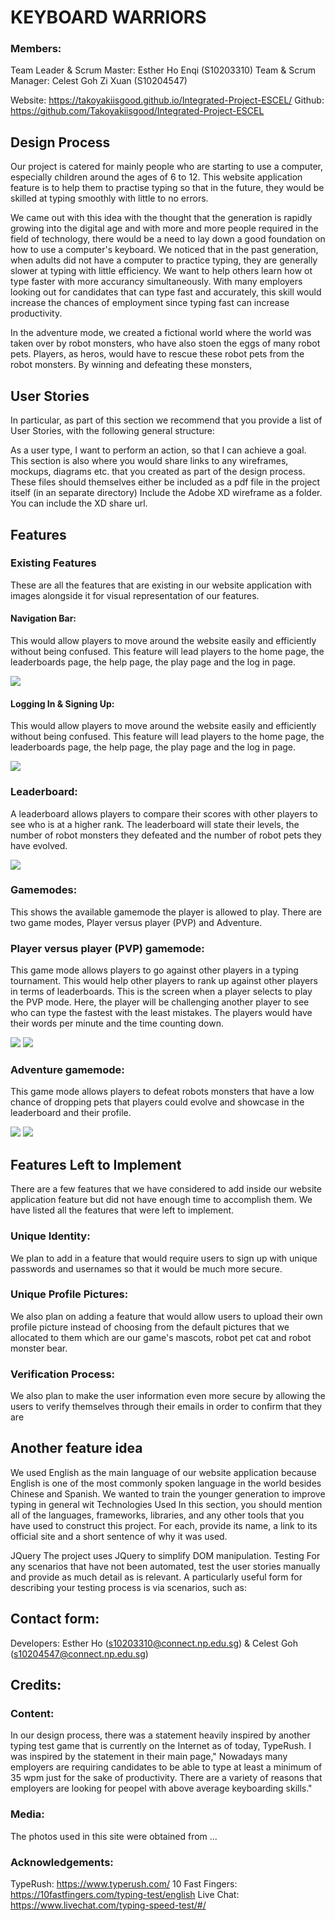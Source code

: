 # **KEYBOARD WARRIORS**

### Members:
Team Leader & Scrum Master: Esther Ho Enqi (S10203310) 
Team  & Scrum Manager: Celest Goh Zi Xuan (S10204547)

Website: https://takoyakiisgood.github.io/Integrated-Project-ESCEL/
Github: https://github.com/Takoyakiisgood/Integrated-Project-ESCEL
## **Design Process**
Our project is catered for mainly people who are starting to use a computer, especially children around the ages of 6 to 12. This website application feature is to help them to practise typing so that in the future, they would be skilled at typing smoothly with little to no errors.

We came out with this idea with the thought that the generation is rapidly growing into the digital age and with more and more people required in the field of technology, there would be a need to lay down a good foundation on how to use a computer's keyboard. We noticed that in the past generation, when adults did not have a computer to practice typing, they are generally slower at typing with little efficiency. We want to help others learn how ot type faster with more accurancy simultaneously. With many employers looking out for candidates that can type fast and accurately, this skill would increase the chances of employment since typing fast can increase productivity. 

In the adventure mode, we created a fictional world where the world was taken over by robot monsters, who have also stoen the eggs of many robot pets. Players, as heros, would have to rescue these robot pets from the robot monsters. By winning and defeating these monsters,

## **User Stories**
In particular, as part of this section we recommend that you provide a list of User Stories, with the following general structure:

As a user type, I want to perform an action, so that I can achieve a goal.
This section is also where you would share links to any wireframes, mockups, diagrams etc. that you created as part of the design process. These files should themselves either be included as a pdf file in the project itself (in an separate directory) Include the Adobe XD wireframe as a folder. You can include the XD share url.

## **Features**
### **Existing Features**
These are all the features that are existing in our website application with images alongside it for visual representation of our features.
#### Navigation Bar:
This would allow players to move around the website easily and efficiently without being confused. This feature will lead players to the home page, the leaderboards page, the help page, the play page and the log in page.

<img src="./images/nav-bar.png" class="readme-small">

#### Logging In & Signing Up:
This would allow players to move around the website easily and efficiently without being confused. This feature will lead players to the home page, the leaderboards page, the help page, the play page and the log in page.

<img src="./images/nav-bar.png" class="readme-small">

### Leaderboard:
A leaderboard allows players to compare their scores with other players to see who is at a higher rank. The leaderboard will state their levels, the number of robot monsters they defeated and the number of robot pets they have evolved.

<img src="./images/leaderboard.png" class="readme-images">

### Gamemodes:
This shows the available gamemode the player is allowed to play. There are two game modes, Player versus player (PVP) and Adventure. 

### Player versus player (PVP) gamemode:
This game mode allows players to go against other players in a typing tournament. This would help other players to rank up against other players in terms of leaderboards. This is the screen when a player selects to play the PVP mode. Here, the player will be challenging another player to see who can type the fastest with the least mistakes. The players would have their words per minute and the time counting down.

<img src="./images/pvp-block.png" class="readme-big">
<img src="./images/pvp-play.png" class="readme-big">

### Adventure gamemode:
This game mode allows players to defeat robots monsters that have a low chance of dropping pets that players could evolve and showcase in the leaderboard and their profile. 

<img src="./images/adventure-block.png" class="readme-big">
<img src="./images/adv-play.png" class="readme-big">



## **Features Left to Implement**

There are a few features that we have considered to add inside our website application feature but did not have enough time to accomplish them. We have listed all the features that were left to implement.

### Unique Identity:
We plan to add in a feature that would require users to sign up with unique passwords and usernames so that it would be much more secure.

### Unique Profile Pictures: 
We also plan on adding a feature that would allow users to upload their own profile picture instead of choosing from the default pictures that we allocated to them which are our game's mascots, robot pet cat and robot monster bear.

### Verification Process: 
We also plan to make the user information even more secure by allowing the users to verify themselves through their emails in order to confirm that they are 

## **Another feature idea**

We used English as the main language of our website application because English is one of the most commonly spoken language in the world besides Chinese and Spanish. We wanted to train the younger generation to improve typing in general wit 
Technologies Used
In this section, you should mention all of the languages, frameworks, libraries, and any other tools that you have used to construct this project. For each, provide its name, a link to its official site and a short sentence of why it was used.

JQuery
The project uses JQuery to simplify DOM manipulation.
Testing
For any scenarios that have not been automated, test the user stories manually and provide as much detail as is relevant. A particularly useful form for describing your testing process is via scenarios, such as:

## Contact form:
Developers: Esther Ho (s10203310@connect.np.edu.sg) & Celest Goh (s10204547@connect.np.edu.sg)


## Credits:
### Content:
In our design process, there was a statement heavily inspired by another typing test game that is currently on the Internet as of today, TypeRush. I was inspired by the statement in their main page," Nowadays many employers are requiring candidates to be able to type at least a minimum of 35 wpm just for the sake of productivity. There are a variety of reasons that employers are looking for peopel with above average keyboarding skills." 



### Media:
The photos used in this site were obtained from ...

### Acknowledgements: 
TypeRush: https://www.typerush.com/
10 Fast Fingers: https://10fastfingers.com/typing-test/english
Live Chat: https://www.livechat.com/typing-speed-test/#/